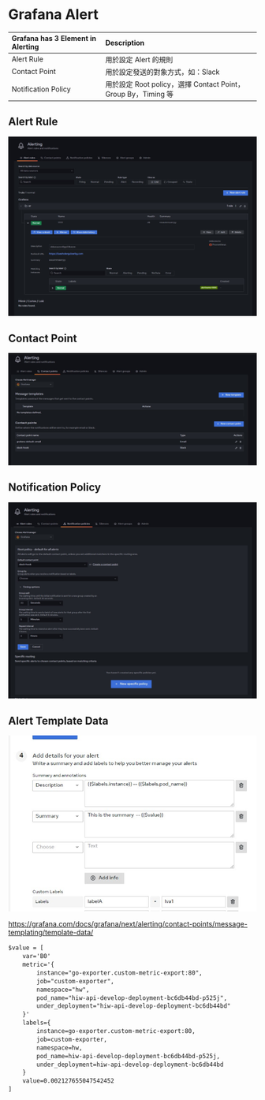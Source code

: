 # Grafana Alert

| Grafana has 3 Element in Alerting | Description                                                   |
| :-------------------------------- | :------------------------------------------------------------ |
| Alert Rule                        | 用於設定 Alert 的規則                                         |
| Contact Point                     | 用於設定發送的對象方式，如：Slack                             |
| Notification Policy               | 用於設定 Root policy，選擇 Contact Point，Group By，Timing 等 |

## Alert Rule

![a](./_img/grafana%20alert%20rule.jpg)

## Contact Point

![b](_img/grafana%20contact%20poing%20(send%20out%20method).jpg)

## Notification Policy

![c](./_img/grafana%20alerting%20policy.jpg)

## Alert Template Data

![d](./_img/grafana%20label%20getter.jpg)

https://grafana.com/docs/grafana/next/alerting/contact-points/message-templating/template-data/

```txt
$value = [
    var='B0' 
    metric='{
        instance="go-exporter.custom-metric-export:80",
        job="custom-exporter",
        namespace="hw",
        pod_name="hiw-api-develop-deployment-bc6db44bd-p525j",
        under_deployment="hiw-api-develop-deployment-bc6db44bd"
    }' 
    labels={
        instance=go-exporter.custom-metric-export:80, 
        job=custom-exporter, 
        namespace=hw, 
        pod_name=hiw-api-develop-deployment-bc6db44bd-p525j, 
        under_deployment=hiw-api-develop-deployment-bc6db44bd
    } 
    value=0.002127655047542452 
]
```
